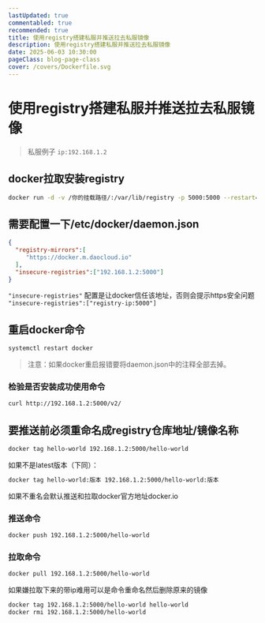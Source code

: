 ```yaml
---
lastUpdated: true
commentabled: true
recommended: true
title: 使用registry搭建私服并推送拉去私服镜像
description: 使用registry搭建私服并推送拉去私服镜像
date: 2025-06-03 10:30:00 
pageClass: blog-page-class
cover: /covers/Dockerfile.svg
---
```


# 使用registry搭建私服并推送拉去私服镜像 #

> 私服例子 `ip:192.168.1.2`

## docker拉取安装registry ##

```bash
docker run -d -v /你的挂载路径/:/var/lib/registry -p 5000:5000 --restart=always --privileged=true --name registry registry
```

## 需要配置一下/etc/docker/daemon.json ##

```json
{
  "registry-mirrors":[
     "https://docker.m.daocloud.io"
  ],
  "insecure-registries":["192.168.1.2:5000"]
}
```

`"insecure-registries"` 配置是让docker信任该地址，否则会提示https安全问题 `"insecure-registries":["registry-ip:5000"]`

## 重启docker命令 ##

```bash
systemctl restart docker
```

> 注意：如果docker重启报错要将daemon.json中的注释全部去掉。

### 检验是否安装成功使用命令 ###

```bash
curl http://192.168.1.2:5000/v2/
```

## 要推送前必须重命名成registry仓库地址/镜像名称 ##

```bash
docker tag hello-world 192.168.1.2:5000/hello-world
```

如果不是latest版本（下同）：

```bash
docker tag hello-world:版本 192.168.1.2:5000/hello-world:版本
```

如果不重名会默认推送和拉取docker官方地址docker.io

### 推送命令 ###

```bash
docker push 192.168.1.2:5000/hello-world
```

### 拉取命令 ###

```bash
docker pull 192.168.1.2:5000/hello-world
```

如果嫌拉取下来的带ip难用可以是命令重命名然后删除原来的镜像

```bash
docker tag 192.168.1.2:5000/hello-world hello-world
docker rmi 192.168.1.2:5000/hello-world
```
